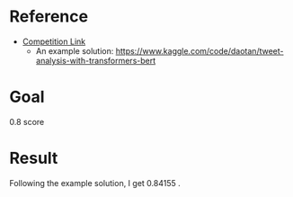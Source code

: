 # Reference
- [Competition Link](https://www.kaggle.com/competitions/nlp-getting-started/overview)
  - An example solution: https://www.kaggle.com/code/daotan/tweet-analysis-with-transformers-bert

# Goal
0.8 score

# Result
Following the example solution, I get 0.84155 .
